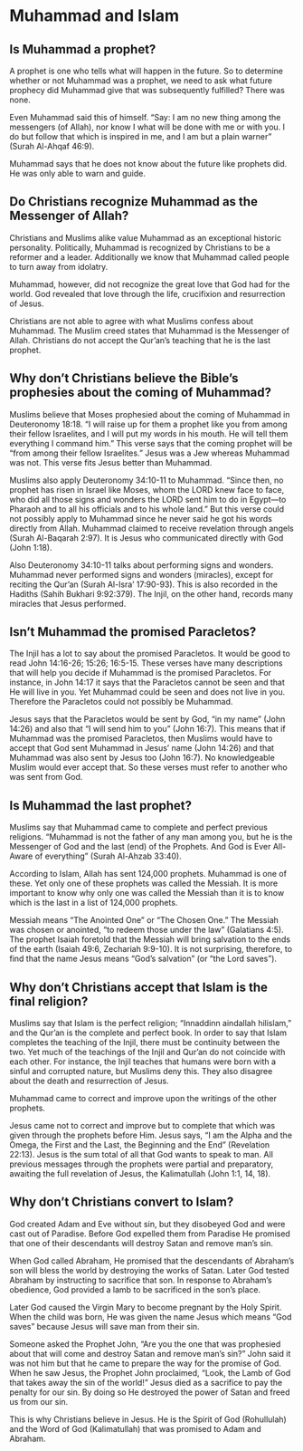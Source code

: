 <!---
The Way
Questions
English
-->

# Muhammad and Islam

## Is Muhammad a prophet?

A prophet is one who tells what will happen in the future. So to determine whether or not Muhammad was a prophet, we need to ask what future prophecy did Muhammad give that was subsequently fulfilled? There was none.

Even Muhammad said this of himself. “Say: I am no new thing among the messengers (of Allah), nor know I what will be done with me or with you. I do but follow that which is inspired in me, and I am but a plain warner” (Surah Al-Ahqaf 46:9).

Muhammad says that he does not know about the future like prophets did. He was only able to warn and guide.

## Do Christians recognize Muhammad as the Messenger of Allah?

Christians and Muslims alike value Muhammad as an exceptional historic personality. Politically, Muhammad is recognized by Christians to be a reformer and a leader. Additionally we know that Muhammad called people to turn away from idolatry.

Muhammad, however, did not recognize the great love that God had for the world. God revealed that love through the life, crucifixion and resurrection of Jesus.

Christians are not able to agree with what Muslims confess about Muhammad. The Muslim creed states that Muhammad is the Messenger of Allah. Christians do not accept the Qur’an’s teaching that he is the last prophet.

## Why don’t Christians believe the Bible’s prophesies about the coming of Muhammad?

Muslims believe that Moses prophesied about the coming of Muhammad in Deuteronomy 18:18. “I will raise up for them a prophet like you from among their fellow Israelites, and I will put my words in his mouth. He will tell them everything I command him.” This verse says that the coming prophet will be “from among their fellow Israelites.” Jesus was a Jew whereas Muhammad was not. This verse fits Jesus better than Muhammad.

Muslims also apply Deuteronomy 34:10-11 to Muhammad. “Since then, no prophet has risen in Israel like Moses, whom the LORD knew face to face, who did all those signs and wonders the LORD sent him to do in Egypt—to Pharaoh and to all his officials and to his whole land.” But this verse could not possibly apply to Muhammad since he never said he got his words directly from Allah. Muhammad claimed to receive revelation through angels (Surah Al-Baqarah 2:97). It is Jesus who communicated directly with God (John 1:18).

Also Deuteronomy 34:10-11 talks about performing signs and wonders. Muhammad never performed signs and wonders (miracles), except for reciting the Qur’an (Surah Al-Isra’ 17:90-93). This is also recorded in the Hadiths (Sahih Bukhari 9:92:379). The Injil, on the other hand, records many miracles that Jesus performed.

## Isn’t Muhammad the promised Paracletos?

The Injil has a lot to say about the promised Paracletos. It would be good to read John 14:16-26; 15:26; 16:5-15. These verses have many descriptions that will help you decide if Muhammad is the promised Paracletos. For instance, in John 14:17 it says that the Paracletos cannot be seen and that He will live in you. Yet Muhammad could be seen and does not live in you. Therefore the Paracletos could not possibly be Muhammad.

Jesus says that the Paracletos would be sent by God, “in my name” (John 14:26) and also that “I will send him to you” (John 16:7). This means that if Muhammad was the promised Paracletos, then Muslims would have to accept that God sent Muhammad in Jesus’ name (John 14:26) and that Muhammad was also sent by Jesus too (John 16:7). No knowledgeable Muslim would ever accept that. So these verses must refer to another who was sent from God.

## Is Muhammad the last prophet?

Muslims say that Muhammad came to complete and perfect previous religions. “Muhammad is not the father of any man among you, but he is the Messenger of God and the last (end) of the Prophets. And God is Ever All-Aware of everything” (Surah Al-Ahzab 33:40).

According to Islam, Allah has sent 124,000 prophets. Muhammad is one of these. Yet only one of these prophets was called the Messiah. It is more important to know why only one was called the Messiah than it is to know which is the last in a list of 124,000 prophets.

Messiah means “The Anointed One” or “The Chosen One.” The Messiah was chosen or anointed, “to redeem those under the law” (Galatians 4:5). The prophet Isaiah foretold that the Messiah will bring salvation to the ends of the earth (Isaiah 49:6, Zechariah 9:9-10). It is not surprising, therefore, to find that the name Jesus means “God’s salvation” (or “the Lord saves”).

## Why don’t Christians accept that Islam is the final religion?

Muslims say that Islam is the perfect religion; “Innaddinn aindallah hilislam,” and the Qur’an is the complete and perfect book. In order to say that Islam completes the teaching of the Injil, there must be continuity between the two. Yet much of the teachings of the Injil and Qur’an do not coincide with each other. For instance, the Injil teaches that humans were born with a sinful and corrupted nature, but Muslims deny this. They also disagree about the death and resurrection of Jesus.

Muhammad came to correct and improve upon the writings of the other prophets.

Jesus came not to correct and improve but to complete that which was given through the prophets before Him. Jesus says, “I am the Alpha and the Omega, the First and the Last, the Beginning and the End” (Revelation 22:13). Jesus is the sum total of all that God wants to speak to man. All previous messages through the prophets were partial and preparatory, awaiting the full revelation of Jesus, the Kalimatullah (John 1:1, 14, 18).

## Why don’t Christians convert to Islam?

God created Adam and Eve without sin, but they disobeyed God and were cast out of Paradise. Before God expelled them from Paradise He promised that one of their descendants will destroy Satan and remove man’s sin.

When God called Abraham, He promised that the descendants of Abraham’s son will bless the world by destroying the works of Satan. Later God tested Abraham by instructing to sacrifice that son. In response to Abraham’s obedience, God provided a lamb to be sacrificed in the son’s place.

Later God caused the Virgin Mary to become pregnant by the Holy Spirit. When the child was born, He was given the name Jesus which means “God saves” because Jesus will save man from their sin.

Someone asked the Prophet John, “Are you the one that was prophesied about that will come and destroy Satan and remove man’s sin?” John said it was not him but that he came to prepare the way for the promise of God. When he saw Jesus, the Prophet John proclaimed, “Look, the Lamb of God that takes away the sin of the world!” Jesus died as a sacrifice to pay the penalty for our sin. By doing so He destroyed the power of Satan and freed us from our sin.

This is why Christians believe in Jesus. He is the Spirit of God (Rohullulah) and the Word of God (Kalimatullah) that was promised to Adam and Abraham.
